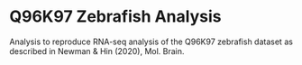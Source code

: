 # Q96K97 Zebrafish Analysis

Analysis to reproduce RNA-seq analysis of the Q96K97 zebrafish dataset as described in Newman &amp; Hin (2020), Mol. Brain.
